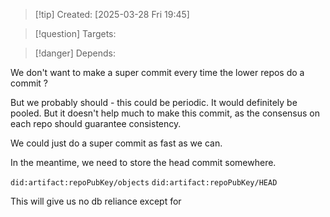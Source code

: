 
>[!tip] Created: [2025-03-28 Fri 19:45]

>[!question] Targets: 

>[!danger] Depends: 

We don't want to make a super commit every time the lower repos do a commit ?

But we probably should - this could be periodic. It would definitely be pooled.  But it doesn't help much to make this commit, as the consensus on each repo should guarantee consistency.

We could just do a super commit as fast as we can.

In the meantime, we need to store the head commit somewhere.

`did:artifact:repoPubKey/objects`
`did:artifact:repoPubKey/HEAD`

This will give us no db reliance except for 